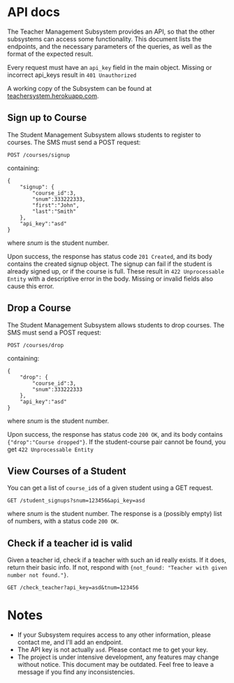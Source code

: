 # API docs

The Teacher Management Subsystem provides an API, so that the other subsystems 
can access some functionality. This document lists the endpoints, and the necessary
parameters of the queries, as well as the format of the expected result.

Every request must have an ```api_key``` field in the main object. Missing or incorrect
api_keys result in ``401 Unauthorized``

A working copy of the Subsystem can be found at [teachersystem.herokuapp.com](teachersystem.herokuapps.com).

## Sign up to Course
The Student Management Subsystem allows students to register to courses. The SMS must send a 
POST request:


```POST /courses/signup```

containing:
```
{
    "signup": {
        "course_id":3,
        "snum":333222333,
        "first":"John",
        "last":"Smith"
	},
    "api_key":"asd"
}
```
where *snum* is the student number.

Upon success, the response has status code ``201 Created``, and its body contains the created signup object.
The signup can fail if the student is already signed up, or if the course is full. These result in
``422 Unprocessable Entity`` with a descriptive error in the body. Missing or invalid fields also cause this error.

## Drop a Course
The Student Management Subsystem allows students to drop courses. The SMS must send a 
POST request:


```POST /courses/drop```

containing:
```
{
    "drop": {
        "course_id":3,
        "snum":333222333
	},
    "api_key":"asd"
}
```
where *snum* is the student number.

Upon success, the response has status code ``200 OK``, and its body contains ``{"drop":"Course dropped"}``.
If the student-course pair cannot be found, you get ``422 Unprocessable Entity``


## View Courses of a Student

You can get a list of ``course_id``s of a given student using a GET request.  


```GET /student_signups?snum=123456&api_key=asd```

where *snum* is the student number. The response is a (possibly empty) list of numbers, with a status
code ``200 OK``.

## Check if a teacher id is valid
Given a teacher id, check if a teacher with such an id really exists. If it does, return their basic info. If not, respond
with `{not_found: "Teacher with given number not found."}`.

``GET /check_teacher?api_key=asd&tnum=123456``


# Notes

* If your Subsystem requires access to any other information, please contact me, and I'll add an endpoint.
* The API key is not actually `asd`. Please contact me to get your key.
* The project is under intensive development, any features may change without notice. This document may be outdated.
Feel free to leave a message if you find any inconsistencies.